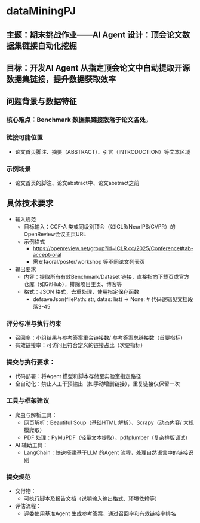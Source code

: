 # dataMiningPJ
## 主题：期末挑战作业——AI Agent 设计：顶会论文数据集链接自动化挖掘 
## 目标：开发AI Agent 从指定顶会论文中自动提取开源数据集链接，提升数据获取效率
## 问题背景与数据特征
### 核心难点：Benchmark 数据集链接散落于论文各处，
### 链接可能位置
- 论文首页脚注、摘要（ABSTRACT）、引言（INTRODUCTION）等文本区域
### 示例场景
- 论文首页的脚注、论文abstract中、论文abstract之前
## 具体技术要求
- 输入规范
  - 目标输入：CCF-A 类或同级别顶会（如ICLR/NeurIPS/CVPR）的OpenReview会议主页URL
  - 示例格式
    - https://openreview.net/group?id=ICLR.cc/2025/Conference#tab-accept-oral
    - 需支持oral/poster/workshop 等不同论文列表页
- 输出要求
  - 内容：提取所有有效Benchmark/Dataset 链接，直接指向下载页或官方仓库（如GitHub），排除项目主页、博客等
  - 格式：JSON 格式，去重处理，使用指定保存函数
    - defsaveJson(filePath: str, datas: list) -> None: # 代码逻辑见文档段落3-45

### 评分标准与执行约束
- 召回率：小组结果与参考答案重合链接数/ 参考答案总链接数（首要指标）
- 有效链接率：可访问且符合定义的链接占比（次要指标）
### 提交与执行要求：
- 代码部署：将Agent 模型和脚本存储至实验室指定路径
- 全自动化：禁止人工干预输出（如手动增删链接），重复链接仅保留一次
### 工具与框架建议
- 爬虫与解析工具：
    - 网页解析：Beautiful Soup（基础HTML 解析）、Scrapy（动态内容/ 大规模爬取）
    - PDF 处理：PyMuPDF（轻量文本提取）、pdfplumber（复杂排版调试）
- AI 辅助工具：
    - LangChain：快速搭建基于LLM 的Agent 流程，处理自然语言中的链接识别

### 提交规范
- 交付物：
    - 可执行脚本及报告文档（说明输入输出格式、环境依赖等）
- 评估流程：
    - 评委使用基准Agent 生成参考答案，通过召回率和有效链接率排名

